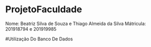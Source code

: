 # ProjetoFaculdade
Nome: Beatriz Silva de Souza e Thiago Almeida da Silva
Mátricula: 201918794 e 201919985


#Utilização Do Banco De Dados

